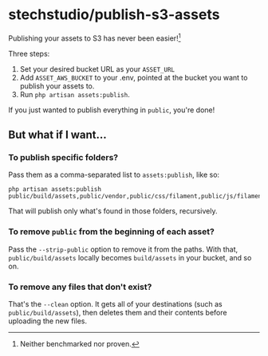 # stechstudio/publish-s3-assets

Publishing your assets to S3 has never been easier![^1]

Three steps:

1. Set your desired bucket URL as your `ASSET_URL`
2. Add `ASSET_AWS_BUCKET` to your .env, pointed at the bucket you want to publish your assets to.
3. Run `php artisan assets:publish`.

If you just wanted to publish everything in `public`, you're done!

## But what if I want...

### To publish specific folders?

Pass them as a comma-separated list to `assets:publish`, like so:

```
php artisan assets:publish public/build/assets,public/vendor,public/css/filament,public/js/filament
```

That will publish only what's found in those folders, recursively.

### To remove `public` from the beginning of each asset?

Pass the `--strip-public` option to remove it from the paths. With that, `public/build/assets` locally becomes `build/assets` in your bucket, and so on.

### To remove any files that don't exist?

That's the `--clean` option. It gets all of your destinations (such as `public/build/assets`), then deletes them and their contents before uploading the new files.


[^1]: Neither benchmarked nor proven.
